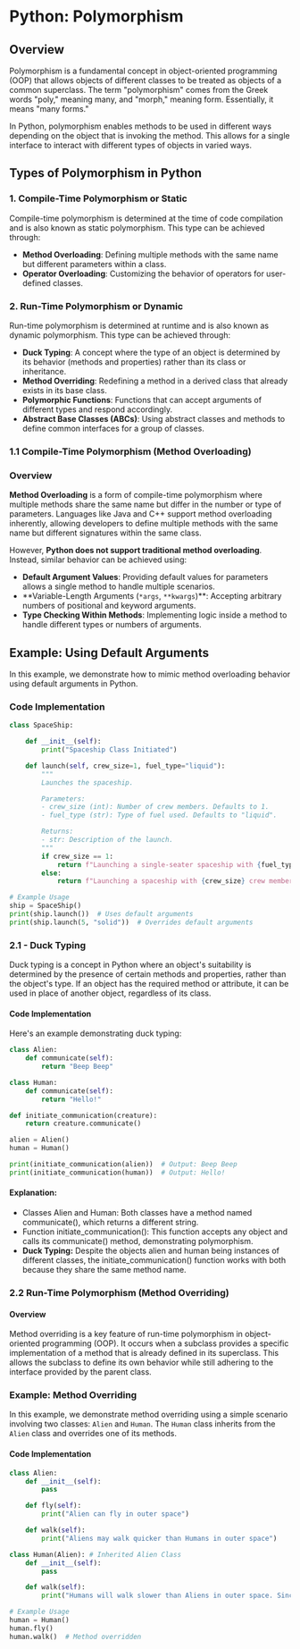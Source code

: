 # Python: Polymorphism

## Overview

Polymorphism is a fundamental concept in object-oriented programming (OOP) that allows objects of different classes to be treated as objects of a common superclass. The term "polymorphism" comes from the Greek words "poly," meaning many, and "morph," meaning form. Essentially, it means "many forms."

In Python, polymorphism enables methods to be used in different ways depending on the object that is invoking the method. This allows for a single interface to interact with different types of objects in varied ways.

## Types of Polymorphism in Python

### 1. Compile-Time Polymorphism or Static

Compile-time polymorphism is determined at the time of code compilation and is also known as static polymorphism. This type can be achieved through:

- **Method Overloading**: Defining multiple methods with the same name but different parameters within a class.
- **Operator Overloading**: Customizing the behavior of operators for user-defined classes.

### 2. Run-Time Polymorphism or Dynamic

Run-time polymorphism is determined at runtime and is also known as dynamic polymorphism. This type can be achieved through:

- **Duck Typing**: A concept where the type of an object is determined by its behavior (methods and properties) rather than its class or inheritance.
- **Method Overriding**: Redefining a method in a derived class that already exists in its base class.
- **Polymorphic Functions**: Functions that can accept arguments of different types and respond accordingly.
- **Abstract Base Classes (ABCs)**: Using abstract classes and methods to define common interfaces for a group of classes.

### 1.1 Compile-Time Polymorphism (Method Overloading)

### Overview

**Method Overloading** is a form of compile-time polymorphism where multiple methods share the same name but differ in the number or type of parameters. Languages like Java and C++ support method overloading inherently, allowing developers to define multiple methods with the same name but different signatures within the same class.

However, **Python does not support traditional method overloading**. Instead, similar behavior can be achieved using:

- **Default Argument Values**: Providing default values for parameters allows a single method to handle multiple scenarios.
- **Variable-Length Arguments (`*args`, `**kwargs`)\*\*: Accepting arbitrary numbers of positional and keyword arguments.
- **Type Checking Within Methods**: Implementing logic inside a method to handle different types or numbers of arguments.

## Example: Using Default Arguments

In this example, we demonstrate how to mimic method overloading behavior using default arguments in Python.

### Code Implementation

```python
class SpaceShip:

    def __init__(self):
        print("Spaceship Class Initiated")

    def launch(self, crew_size=1, fuel_type="liquid"):
        """
        Launches the spaceship.

        Parameters:
        - crew_size (int): Number of crew members. Defaults to 1.
        - fuel_type (str): Type of fuel used. Defaults to "liquid".

        Returns:
        - str: Description of the launch.
        """
        if crew_size == 1:
            return f"Launching a single-seater spaceship with {fuel_type} fuel."
        else:
            return f"Launching a spaceship with {crew_size} crew members and {fuel_type} fuel."

# Example Usage
ship = SpaceShip()
print(ship.launch())  # Uses default arguments
print(ship.launch(5, "solid"))  # Overrides default arguments
```

### 2.1 - Duck Typing

Duck typing is a concept in Python where an object's suitability is determined by the presence of certain methods and properties, rather than the object's type. If an object has the required method or attribute, it can be used in place of another object, regardless of its class.

#### Code Implementation

Here's an example demonstrating duck typing:

```python
class Alien:
    def communicate(self):
        return "Beep Beep"

class Human:
    def communicate(self):
        return "Hello!"

def initiate_communication(creature):
    return creature.communicate()

alien = Alien()
human = Human()

print(initiate_communication(alien))  # Output: Beep Beep
print(initiate_communication(human))  # Output: Hello!
```

#### Explanation:

- Classes Alien and Human: Both classes have a method named communicate(), which returns a different string.
- Function initiate_communication(): This function accepts any object and calls its communicate() method, demonstrating polymorphism.
- **Duck Typing:**
  Despite the objects alien and human being instances of different classes, the initiate_communication() function works with both because they share the same method name.

### 2.2 Run-Time Polymorphism (Method Overriding)

#### Overview

Method overriding is a key feature of run-time polymorphism in object-oriented programming (OOP). It occurs when a subclass provides a specific implementation of a method that is already defined in its superclass. This allows the subclass to define its own behavior while still adhering to the interface provided by the parent class.

### Example: Method Overriding

In this example, we demonstrate method overriding using a simple scenario involving two classes: `Alien` and `Human`. The `Human` class inherits from the `Alien` class and overrides one of its methods.

#### Code Implementation

```python
class Alien:
    def __init__(self):
        pass

    def fly(self):
        print("Alien can fly in outer space")

    def walk(self):
        print("Aliens may walk quicker than Humans in outer space")

class Human(Alien): # Inherited Alien Class
    def __init__(self):
        pass

    def walk(self):
        print("Humans will walk slower than Aliens in outer space. Since there is no gravity")

# Example Usage
human = Human()
human.fly()
human.walk()  # Method overridden
```
